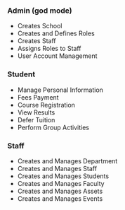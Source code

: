 ### Admin (god mode)
* Creates School
* Creates and Defines Roles
* Creates Staff
* Assigns Roles to Staff
* User Account Management

### Student
* Manage Personal Information
* Fees Payment
* Course Registration
* View Results
* Defer Tuition
* Perform Group Activities

### Staff
* Creates and Manages Department
* Creates and Manages Staff
* Creates and Manages Students
* Creates and Manages Faculty
* Creates and Manages Assets
* Creates and Manages Events
